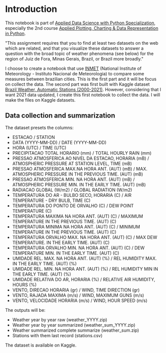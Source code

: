 # Introduction

This notebook is part of [Applied Data Science with Python Specialization](https://www.coursera.org/specializations/data-science-python), especially the 2nd course [Applied Plotting, Charting & Data Representation in Python](https://www.coursera.org/learn/python-plotting?specialization=data-science-python).

"This assignment requires that you to find at least two datasets on the web which are related, and that you visualize these datasets to answer a question with the broad topic of weather phenomena (see below) for the region of Juiz de Fora, Minas Gerais, Brazil, or Brazil more broadly."

I choose to create a notebook that use [INMET](https://portal.inmet.gov.br/dadoshistoricos) (National Institute of Meteorology - Instituto Nacional de Meteorologia) to compare some measures between brazilian cities. This is the first part and it will be focus on collect the data. The second part was first built with Kaggle dataset [Brazil Weather, Automatic Stations (2000-2021)](https://www.kaggle.com/datasets/saraivaufc/automatic-weather-stations-brazil). However, considering that I want 2021 data updated, I create this first notebook to collect the data. I will make the files on Kaggle datasets.

## Data collection and summarization

The dataset presets the columns:

* ESTACAO / STATION
* DATA (YYYY-MM-DD) / DATE (YYYY-MM-DD)
* HORA (UTC) / TIME (UTC)
* PRECIPITACAO TOTAL HORARIO (mm) / TOTAL HOURLY RAIN (mm)
* PRESSAO ATMOSFERICA AO NIVEL DA ESTACAO, HORARIA (mB)  / ATMOSPHERIC PRESSURE AT STATION LEVEL, TIME (mB)
* PRESSAO ATMOSFERICA MAX.NA HORA ANT. (AUT) (mB) / MAX. ATMOSPHERIC PRESSURE IN THE PREVIOUS TIME. (AUT) (mB)
* PRESSAO ATMOSFERICA MIN. NA HORA ANT. (AUT) (mB) / ATMOSPHERIC PRESSURE MIN. IN THE EARLY TIME. (AUT) (mB)
* RADIACAO GLOBAL (W/m2) / GLOBAL RADIATION (W/m2)
* TEMPERATURA DO AR - BULBO SECO, HORARIA (C) / AIR TEMPERATURE - DRY BULB, TIME (C)
* TEMPERATURA DO PONTO DE ORVALHO (C) / DEW POINT TEMPERATURE (C)
* TEMPERATURA MAXIMA NA HORA ANT. (AUT) (C) / MAXIMUM TEMPERATURE IN THE PREVIOUS TIME. (AUT) (C)
* TEMPERATURA MINIMA NA HORA ANT. (AUT) (C) / MINIMUM TEMPERATURE IN THE PREVIOUS TIME. (AUT) (C)
* TEMPERATURA ORVALHO MAX. NA HORA ANT. (AUT) (C) / MAX DEW TEMPERATURE. IN THE EARLY TIME. (AUT) (C)
* TEMPERATURA ORVALHO MIN. NA HORA ANT. (AUT) (C) / DEW TEMPERATURE MIN. IN THE EARLY TIME. (AUT) (C)
* UMIDADE REL. MAX. NA HORA ANT. (AUT) (%) / REL HUMIDITY MAX. IN THE EARLY TIME. (AUT) (%)
* UMIDADE REL. MIN. NA HORA ANT. (AUT) (%) / REL HUMIDITY MIN IN THE EARLY TIME. (AUT) (%)
* UMIDADE RELATIVA DO AR, HORARIA (%) / RELATIVE AIR HUMIDITY, HOURS (%)
* VENTO, DIRECAO HORARIA (gr) / WIND, TIME DIRECTION (gr)
* VENTO, RAJADA MAXIMA (m/s) / WIND, MAXIMUM GUNS (m/s)
* VENTO, VELOCIDADE HORARIA (m/s) / WIND, HOUR SPEED (m/s)

The outputs will be:

* Weather year by year raw (weather_YYYY.zip)
* Weather year by year summarized (weather_sum_YYYY.zip)
* Weather summarized complete summarize (weather_sum.zip)
* Stations with them last record (stations.csv)

The dataset is available on Kaggle.
